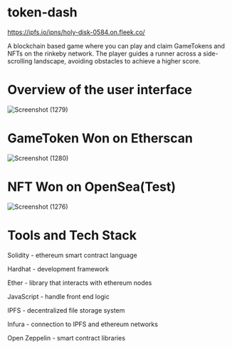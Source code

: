 # token-dash
https://ipfs.io/ipns/holy-disk-0584.on.fleek.co/

A blockchain based game where you can play and claim GameTokens and NFTs on the rinkeby network.
The player guides a runner across a side-scrolling landscape, avoiding obstacles to achieve a higher score.

# Overview of the user interface

![Screenshot (1279)](https://user-images.githubusercontent.com/67197664/167314611-5ed1c8d0-ba5e-40be-86a1-ac872ffb29fa.png)

# GameToken Won on Etherscan

![Screenshot (1280)](https://user-images.githubusercontent.com/67197664/167314669-debf1b03-8a06-4d76-a5d0-f3d5e037d603.png)

# NFT Won on OpenSea(Test)

![Screenshot (1276)](https://user-images.githubusercontent.com/67197664/167314710-4d463b07-4455-4b02-bf81-6605f9ab74a4.png)

# Tools and Tech Stack

Solidity - ethereum smart contract language

Hardhat - development framework

Ether - library that interacts with ethereum nodes

JavaScript - handle front end logic

IPFS - decentralized file storage system

Infura - connection to IPFS and ethereum networks

Open Zeppelin - smart contract libraries
